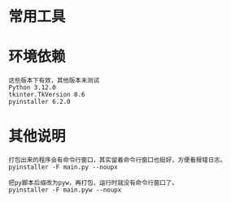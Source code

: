 # 常用工具

# 环境依赖
```
这些版本下有效，其他版本未测试
Python 3.12.0
tkinter.TkVersion 8.6
pyinstaller 6.2.0
```

# 其他说明
```
打包出来的程序会有命令行窗口，其实留着命令行窗口也挺好，方便看报错日志。
pyinstaller -F main.py --noupx

把py脚本后缀改为pyw，再打包，运行时就没有命令行窗口了。
pyinstaller -F main.pyw --noupx

```
